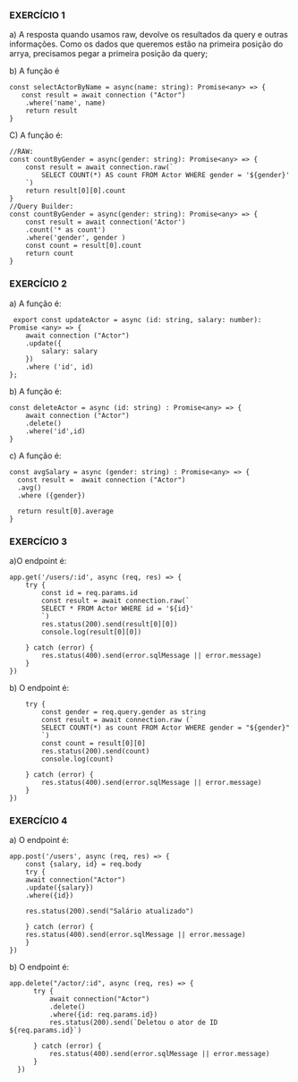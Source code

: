 ### EXERCÍCIO 1

a) A resposta quando usamos raw, devolve os resultados da query e outras informações.
Como os dados que queremos estão na primeira posição do arrya, precisamos pegar a primeira posição da query;

b) A função é 

```
const selectActorByName = async(name: string): Promise<any> => {
   const result = await connection ("Actor")
    .where('name', name) 
    return result
}
```

C) A função é:

```
//RAW:
const countByGender = async(gender: string): Promise<any> => {
    const result = await connection.raw(`
        SELECT COUNT(*) AS count FROM Actor WHERE gender = '${gender}'
    `)
    return result[0][0].count
}
//Query Builder:
const countByGender = async(gender: string): Promise<any> => {
    const result = await connection('Actor')
    .count('* as count')
    .where('gender', gender )
    const count = result[0].count
    return count
}
```

### EXERCÍCIO 2
a) A função é:

``` 
 export const updateActor = async (id: string, salary: number): Promise <any> => {
    await connection ("Actor")
    .update({
        salary: salary
    })
    .where ('id', id)
};

```
b) A função é:

``` 
const deleteActor = async (id: string) : Promise<any> => {
    await connection ("Actor")
    .delete()
    .where('id',id)
}
```
c) A função é:

``` 
const avgSalary = async (gender: string) : Promise<any> => {
  const result =  await connection ("Actor")
  .avg()
  .where ({gender})

  return result[0].average
}

```
### EXERCÍCIO 3

a)O endpoint é:

``` 
app.get('/users/:id', async (req, res) => {
    try {
        const id = req.params.id
        const result = await connection.raw(`
        SELECT * FROM Actor WHERE id = '${id}'
        `)
        res.status(200).send(result[0][0])
        console.log(result[0][0])

    } catch (error) {
        res.status(400).send(error.sqlMessage || error.message)
    }
})
```
b) O endpoint é:

``` app.get('/users/', async (req, res) => {
    try {
        const gender = req.query.gender as string
        const result = await connection.raw (`
        SELECT COUNT(*) as count FROM Actor WHERE gender = "${gender}"
        `)
        const count = result[0][0]
        res.status(200).send(count)
        console.log(count)
        
    } catch (error) {
        res.status(400).send(error.sqlMessage || error.message)
    }
})

```

### EXERCÍCIO 4
a)  O endpoint é:

``` 
app.post('/users', async (req, res) => {
    const {salary, id} = req.body
    try { 
    await connection("Actor")
    .update({salary})
    .where({id})
    
    res.status(200).send("Salário atualizado")
        
    } catch (error) {
    res.status(400).send(error.sqlMessage || error.message)
    }
})
```
b)  O endpoint é:

``` 
app.delete("/actor/:id", async (req, res) => {
      try {
          await connection("Actor")
          .delete()
          .where({id: req.params.id})
          res.status(200).send(`Deletou o ator de ID ${req.params.id}`)
          
      } catch (error) {
          res.status(400).send(error.sqlMessage || error.message)
      }
  })
```